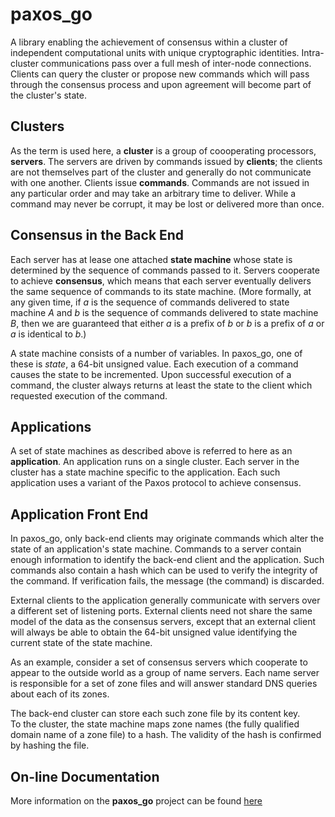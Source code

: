 # paxos_go

A library enabling the achievement of consensus within a cluster of 
independent computational units with unique cryptographic 
identities.  Intra-cluster communications pass over a full mesh of inter-node
connections.  Clients can query the cluster or propose new commands which 
will pass through the consensus process and upon agreement will become part
of the cluster's state.

## Clusters

As the term is used here, a **cluster** is a group of coooperating processors,
**servers**.  The servers are driven by commands issued by **clients**; the
clients are not themselves part of the cluster and generally do not communicate
with one another.  Clients issue **commands**.  Commands are not issued in 
any particular order and may take an arbitrary time to deliver.  While a 
command may never be corrupt, it may be lost or delivered more than once.

## Consensus in the Back End

Each server has at lease one attached **state machine** whose state is 
determined by 
the sequence of commands passed to it.  Servers cooperate to achieve 
**consensus**, which means that each server eventually delivers the same
sequence of commands to its state machine.  (More formally, at any given
time, if *a* is the sequence of commands delivered to state machine *A*
and *b* is the sequence of commands delivered to state machine *B*, then
we are guaranteed that either *a* is a prefix of *b* or *b* is a prefix of
*a* or *a* is identical to *b*.)

A state machine consists of a number of variables.  In paxos_go, one of 
these is *state*, a 64-bit unsigned value.  Each execution of a command
causes the state to be incremented.  Upon successful execution of a command,
the cluster always returns at least the state to the client which requested
execution of the command.

## Applications

A set of state machines as described above is referred to here as an
**application**. An application runs on a single cluster.  Each server in
the cluster has a state machine specific to the application.  Each such
application uses a variant of the Paxos protocol to achieve consensus.  


## Application Front End

In paxos_go, only back-end clients may originate commands which alter the
state of an application's state machine.  Commands to a server contain
enough information to identify the back-end client and the application.
Such commands also contain a hash which can be used to verify the integrity
of the command.  If verification fails, the message (the command) is 
discarded.

External clients to the application generally communicate with servers 
over a different set of listening ports.  External clients need not share
the same model of the data as the consensus servers, except that an 
external client will always be able to obtain the 64-bit unsigned value
identifying the current state of the state machine.

As an example, consider a set of consensus servers which cooperate to appear 
to the
outside world as a group of name servers.  Each name server is responsible
for a set of zone files and will answer standard DNS queries about each of
its zones.  

The back-end cluster can store each such zone file by its content key.  
To the cluster, the state machine maps zone names (the fully qualified
domain name of a zone file) to a hash.  The validity of the hash is 
confirmed by hashing the file.   

## On-line Documentation

More information on the **paxos_go** project can be found [here](https://jddixon.github.io/paxos_go)
